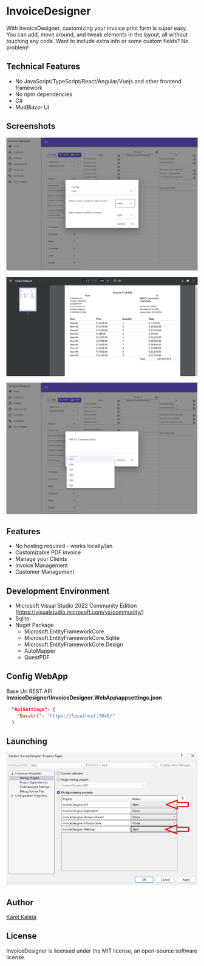 # InvoiceDesigner
With InvoiceDesigner, customizing your invoice print form is super easy. You can add, move around, and tweak elements in the layout, all without touching any code. Want to include extra info or some custom fields? No problem! 

## Technical Features
 - No JavaScript/TypeScript/React/Angular/Vuejs and other frontend framework
 - No npm dependencies
 - C#
 - MudBlazor UI
 
## Screenshots
<p align="center">
  <img src="screenshot1.png"  />
</p>
<p align="center">
  <img src="screenshot2.png"  />
</p>
<p align="center">
  <img src="screenshot3.png"  />
</p>

## Features
- No hosting required - works locally/lan
- Customizable PDF invoice
- Manage your Clients
- Invoice Management
- Customer Management

## Development Environment
- Microsoft Visual Studio 2022 Community Edition (https://visualstudio.microsoft.com/vs/community/)
- Sqlite
- Nuget Package
  - Microsoft.EntityFrameworkCore
  - Microsoft.EntityFrameworkCore.Sqlite
  - Microsoft.EntityFrameworkCore.Design
  - AutoMapper
  - QuestPDF

## Config WebApp
Base Url REST API
**InvoiceDesigner\InvoiceDesigner.WebApp\appsettings.json**

```json
  "ApiSettings": {
    "BaseUrl": "https://localhost:7048/"
  }
``` 
## Launching
<p align="center">
  <img src="screenshot4.png"  />
</p>

## Author
[Karel Kalata](https://github.com/karelkalata)


## License
InvoiceDesigner is licensed under the MIT license, an open-source software license.